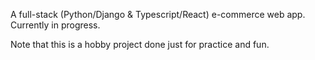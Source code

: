 A full-stack (Python/Django & Typescript/React) e-commerce web app. Currently in progress.

Note that this is a hobby project done just for practice and fun.
